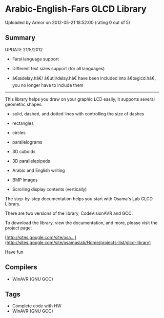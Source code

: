 # Arabic-English-Fars GLCD Library

Uploaded by Armor on 2012-05-21 18:52:00 (rating 0 out of 5)

## Summary

UPDATE 21/5/2012  

- Farsi language support  

- Different text sizes support (for all languages)  

- â€œdelay.hâ€/ â€util/delay.hâ€ have been included into â€œglcd.hâ€, you no longer have to include them  

-------------------------------  

This library helps you draw on your graphic LCD easily, it supports several geometric shapes:  

- solid, dashed, and dotted lines with controlling the size of dashes  

- rectangles  

- circles  

- parallelograms  

- 3D cuboids  

- 3D parallelepipeds  

- Arabic and English writing  

- BMP images  

- Scrolling display contents (vertically)


The step-by-step documentation helps you start with Osama's Lab GLCD Library.


There are two versions of the library; CodeVisionAVR and GCC.  

To download the library, view the documentation, and more, please visit the project page:


[http://sites.google.com/site/osa...](http://sites.google.com/site/osamaslab/Home/projects-list/glcd-library)


Have fun

## Compilers

- WinAVR (GNU GCC)

## Tags

- Complete code with HW
- WinAVR (GNU GCC)
